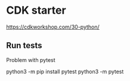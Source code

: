 # CDK starter
https://cdkworkshop.com/30-python/

## Run tests
Problem with pytest

python3 -m pip install pytest
python3 -m pytest